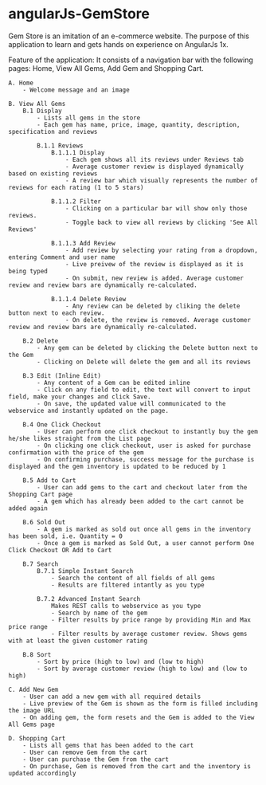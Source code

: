 # angularJs-GemStore

Gem Store is an imitation of an e-commerce website.
The purpose of this application to learn and gets hands on experience on AngularJs 1x.

Feature of the application:
	It consists of a navigation bar with the following pages: Home, View All Gems, Add Gem and Shopping Cart.

	A. Home
		- Welcome message and an image

	B. View All Gems
		B.1 Display
			- Lists all gems in the store
			- Each gem has name, price, image, quantity, description, specification and reviews

			B.1.1 Reviews
				B.1.1.1 Display
					- Each gem shows all its reviews under Reviews tab
					- Average customer review is displayed dynamically based on existing reviews
					- A review bar which visually represents the number of reviews for each rating (1 to 5 stars)

				B.1.1.2 Filter
					- Clicking on a particular bar will show only those reviews.
					- Toggle back to view all reviews by clicking 'See All Reviews'

				B.1.1.3 Add Review
					- Add review by selecting your rating from a dropdown, entering Comment and user name
					- Live preivew of the review is displayed as it is being typed
					- On submit, new review is added. Average customer review and review bars are dynamically re-calculated.

				B.1.1.4 Delete Review
					- Any review can be deleted by cliking the delete button next to each review.
					- On delete, the review is removed. Average customer review and review bars are dynamically re-calculated.

		B.2 Delete
			- Any gem can be deleted by clicking the Delete button next to the Gem
			- Clicking on Delete will delete the gem and all its reviews

		B.3 Edit (Inline Edit)
			- Any content of a Gem can be edited inline
			- Click on any field to edit, the text will convert to input field, make your changes and click Save.
			- On save, the updated value will communicated to the webservice and instantly updated on the page.

		B.4 One Click Checkout
			- User can perform one click checkout to instantly buy the gem he/she likes straight from the List page
			- On clicking one click checkout, user is asked for purchase confirmation with the price of the gem
			- On confirming purchase, success message for the purchase is displayed and the gem inventory is updated to be reduced by 1

		B.5 Add to Cart
			- User can add gems to the cart and checkout later from the Shopping Cart page
			- A gem which has already been added to the cart cannot be added again

		B.6 Sold Out
			- A gem is marked as sold out once all gems in the inventory has been sold, i.e. Quantity = 0
			- Once a gem is marked as Sold Out, a user cannot perform One Click Checkout OR Add to Cart

		B.7 Search
			B.7.1 Simple Instant Search
				- Search the content of all fields of all gems
				- Results are filtered intantly as you type

			B.7.2 Advanced Instant Search
				Makes REST calls to webservice as you type
				- Search by name of the gem
				- Filter results by price range by providing Min and Max price range
				- Filter results by average customer review. Shows gems with at least the given customer rating

		B.8 Sort
			- Sort by price (high to low) and (low to high)
			- Sort by average customer review (high to low) and (low to high)

	C. Add New Gem
		- User can add a new gem with all required details
		- Live preview of the Gem is shown as the form is filled including the image URL
		- On adding gem, the form resets and the Gem is added to the View All Gems page

	D. Shopping Cart
		- Lists all gems that has been added to the cart
		- User can remove Gem from the cart
		- User can purchase the Gem from the cart
		- On purchase, Gem is removed from the cart and the inventory is updated accordingly